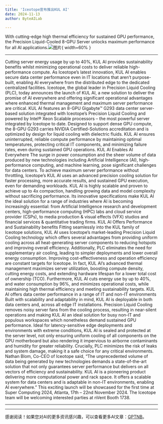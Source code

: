 ```yaml
---
title: 'Iceotope宣布推出KUL AI'
date: 2024-11-13
author: ByteAILab

---
```


With cutting-edge high thermal efficiency for sustained GPU performance, the Precision Liquid-Cooled 8-GPU Server unlocks maximum performance for all AI applications.![图片](https://ai-techpark.com/wp-content/uploads/2024/11/Iceotope-960x540.jpg){ width=60% }

---
 Cutting server energy usage by up to 40%, KUL AI provides sustainability benefits whilst minimizing operational costs to deliver reliable high-performance compute. As Iceotope’s latest innovation, KUL AI enables secure data center performance even in IT locations that aren’t purpose-built, enabling AI everywhere from the distributed edge to the dedicated centralized facilities. Iceotope, the global leader in Precision Liquid Cooling (PLC), today announces the launch of KUL AI, a new solution to deliver the promise of AI everywhere and offering significant operational advantages where enhanced thermal management and maximum server performance are critical. KUL AI features an 8-GPU Gigabyte™ G293 data center server-based solution integrated with Iceotope’s Precision Liquid Cooling and powered by Intel® Xeon Scalable processors – the most powerful server integrated by Iceotope to date. Designed to support dense GPU compute, the 8-GPU G293 carries NVIDIA Certified-Solutions accreditation and is optimized by design for liquid cooling with dielectric fluids. KUL AI ensures uninterrupted, reliable compute performance by maintaining optimal temperatures, protecting critical IT components, and minimizing failure rates, even during sustained GPU operations. KUL AI Enables AI Everywhere The surge in power consumption and the sheer volume of data produced by new technologies including Artificial Intelligence (AI), high-performance computing, and machine learning, pose significant challenges for data centers. To achieve maximum server performance without throttling, Iceotope’s KUL AI uses an advanced precision cooling solution for faster processing, more accurate results, and sustained GPU execution, even for demanding workloads. KUL AI is highly scalable and proven to achieve up to 4x compaction, handling growing data and model complexity without sacrificing performance. Its innovative specifications make KUL AI the ideal solution for a range of industries where AI is becoming increasingly essential: from Artificial Intelligence research and development centers, high-performance computing (HPC) labs and cloud service provider (CSPs), to media production & visual effects (VFX) studios and financial services & quantitative trading firms. KUL AI Offers Performance and Sustainability benefits Fitting seamlessly into the KUL family of Iceotope solutions, KUL AI uses Iceotope’s market-leading Precision Liquid Cooling technology which offers several advantages from providing uniform cooling across all heat-generating server components to reducing hotspots and improving overall efficiency. Additionally, PLC eliminates the need for supplementary air cooling, leading to simpler deployments and lower overall energy consumption. Improving cost-effectiveness and operation efficiency are constant targets for Iceotope. In fact, KUL AI’s advanced thermal management maximizes server utilization, boosting compute density, cutting energy costs, and extending hardware lifespan for a lower total cost of ownership (TCO). Furthermore, KUL AI cuts energy use by up to 40%, and water consumption by 96%, and minimizes operational costs, while maintaining high thermal efficiency and meeting sustainability targets. KUL AI offers data center performance in a range of IT and non-IT environments Built with scalability and adaptability in mind, KUL AI is deployable in both data centers and, across all edge IT installations. Precision Liquid Cooling removes noisy server fans from the cooling process, resulting in near-silent operations and making KUL AI an ideal solution for busy non-IT and populous workspaces which nonetheless demand sustained GPU performance. Ideal for latency-sensitive edge deployments and environments with extreme conditions, KUL AI is sealed and protected at the server level, not only ensuring uniform cooling of all components on the GPU motherboard but also rendering it impervious to airborne contaminants and humidity for greater reliability. Crucially, PLC minimizes the risk of leaks and system damage, making it a safe choice for any critical environments. Nathan Blom, Co-CEO of Iceotope said, “The unprecedented volume of data being generated by new technologies demands a state-of-the-art solution that not only guarantees server performance but delivers on all vectors of efficiency and sustainability. KUL AI is a pioneering product delivering more computational power and rack space. It offers a scalable system for data centers and is adaptable in non-IT environments, enabling AI everywhere.” This exciting launch will be showcased for the first time at Super Computing 2024, Atlanta, 17th – 22nd November 2024. The Iceotope team will be welcoming interested parties at nVent Booth 1738.

---
---
感谢阅读！如果您对AI的更多资讯感兴趣，可以查看更多AI文章：[GPTNB](https://gptnb.com)。